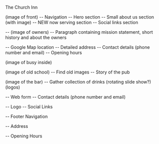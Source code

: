 The Church Inn

<!-- Website Content -->

<!-- - Home -->

(image of front)
-- Navigation
-- Hero section
-- Small about us section (with image)
-- NEW now serving section
-- Social links section

<!-- - About -->

-- (image of owners)
-- Paragraph containing mission statement, short history and about the owners

<!-- - Location -->

-- Google Map location
-- Detailed address
-- Contact details (phone number and email)
-- Opening hours

<!-- - events -->

(image of busy inside)

<!-- - Pub History -->

(image of old school)
-- Find old images
-- Story of the pub

<!-- - Now Serving -->

(image of the bar)
-- Gather collection of drinks (rotating slide show?) (logos)

<!-- - Contact -->

-- Web form
-- Contact details (phone number and email)

<!-- -Footer -->

-- Logo
-- Social Links

-- Footer Navigation

-- Address

-- Opening Hours

